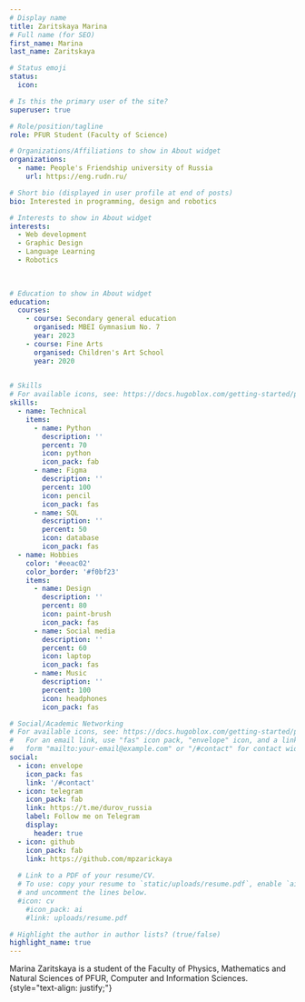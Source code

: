 ```yaml
---
# Display name
title: Zaritskaya Marina
# Full name (for SEO)
first_name: Marina
last_name: Zaritskaya

# Status emoji
status:
  icon: 

# Is this the primary user of the site?
superuser: true

# Role/position/tagline
role: PFUR Student (Faculty of Science) 

# Organizations/Affiliations to show in About widget
organizations:
  - name: People's Friendship university of Russia
    url: https://eng.rudn.ru/

# Short bio (displayed in user profile at end of posts)
bio: Interested in programming, design and robotics

# Interests to show in About widget
interests:
  - Web development
  - Graphic Design
  - Language Learning
  - Robotics
  
  

# Education to show in About widget
education:
  courses:
    - course: Secondary general education
      organised: MBEI Gymnasium No. 7 
      year: 2023
    - course: Fine Arts
      organised: Children's Art School
      year: 2020
      

# Skills
# For available icons, see: https://docs.hugoblox.com/getting-started/page-builder/#icons
skills:
  - name: Technical
    items:
      - name: Python
        description: ''
        percent: 70
        icon: python
        icon_pack: fab
      - name: Figma
        description: ''
        percent: 100
        icon: pencil
        icon_pack: fas
      - name: SQL
        description: ''
        percent: 50
        icon: database
        icon_pack: fas
  - name: Hobbies
    color: '#eeac02'
    color_border: '#f0bf23'
    items:
      - name: Design
        description: ''
        percent: 80
        icon: paint-brush
        icon_pack: fas
      - name: Social media
        description: ''
        percent: 60
        icon: laptop
        icon_pack: fas
      - name: Music
        description: ''
        percent: 100
        icon: headphones
        icon_pack: fas

# Social/Academic Networking
# For available icons, see: https://docs.hugoblox.com/getting-started/page-builder/#icons
#   For an email link, use "fas" icon pack, "envelope" icon, and a link in the
#   form "mailto:your-email@example.com" or "/#contact" for contact widget.
social:
  - icon: envelope
    icon_pack: fas
    link: '/#contact'
  - icon: telegram
    icon_pack: fab
    link: https://t.me/durov_russia
    label: Follow me on Telegram
    display:
      header: true
  - icon: github
    icon_pack: fab
    link: https://github.com/mpzarickaya
    
  # Link to a PDF of your resume/CV.
  # To use: copy your resume to `static/uploads/resume.pdf`, enable `ai` icons in `params.yaml`,
  # and uncomment the lines below.
  #icon: cv
    #icon_pack: ai
    #link: uploads/resume.pdf

# Highlight the author in author lists? (true/false)
highlight_name: true
---
```


Marina Zaritskaya is a student of the Faculty of Physics, Mathematics and Natural Sciences of PFUR, Computer and Information Sciences.
{style="text-align: justify;"}
